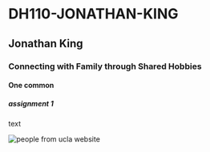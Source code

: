 # DH110-JONATHAN-KING

## Jonathan King

### Connecting with Family through Shared Hobbies 

#### One common

##### assignment 1

text

![people from ucla website](https://www.ucla.edu/img-feed-cache/BaliWater2520975x650.jpg)
